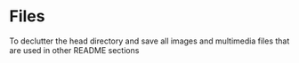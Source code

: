 # Files
To declutter the head directory and save all images and multimedia files that are used in other README sections
